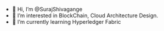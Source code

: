 - 👋 Hi, I’m @SurajShivagange
- 👀 I’m interested in BlockChain, Cloud Architecture Design.
- 🌱 I’m currently learning Hyperledger Fabric 
<!---
- 📫 How to reach me ...
--->
<!---
SurajShivagange/SurajShivagange is a ✨ special ✨ repository because its `README.md` (this file) appears on your GitHub profile.
You can click the Preview link to take a look at your changes.
--->
